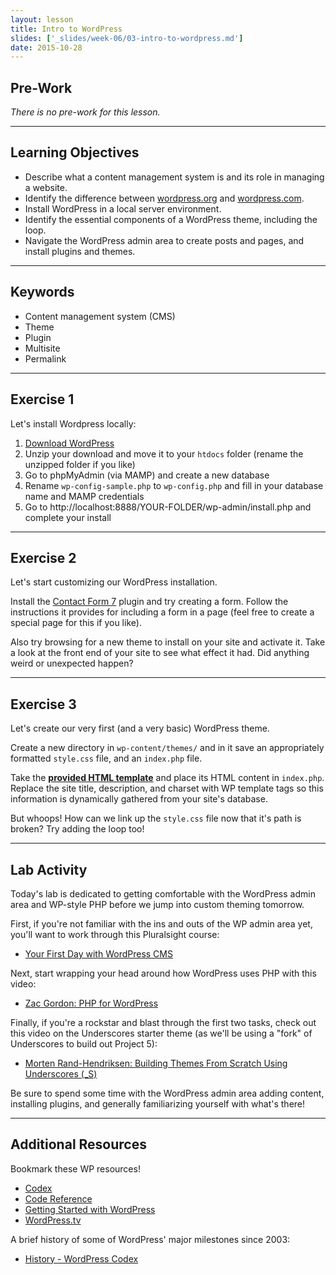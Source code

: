```yaml
---
layout: lesson
title: Intro to WordPress
slides: ['_slides/week-06/03-intro-to-wordpress.md']
date: 2015-10-28
---
```


## Pre-Work

*There is no pre-work for this lesson.*

---

## Learning Objectives

- Describe what a content management system is and its role in managing a website.
- Identify the difference between [wordpress.org](https://wordpress.org/) and [wordpress.com](https://wordpress.com/).
- Install WordPress in a local server environment.
- Identify the essential components of a WordPress theme, including the loop.
- Navigate the WordPress admin area to create posts and pages, and install plugins and themes.

---

## Keywords

- Content management system (CMS)
- Theme
- Plugin
- Multisite
- Permalink

---

## Exercise 1

Let's install Wordpress locally:

1. [Download WordPress](https://wordpress.org/download/)
2. Unzip your download and move it to your `htdocs` folder (rename the unzipped folder if you like)
3. Go to phpMyAdmin (via MAMP) and create a new database
4. Rename `wp-config-sample.php` to `wp-config.php` and fill in your database name and MAMP credentials
5. Go to http://localhost:8888/YOUR-FOLDER/wp-admin/install.php and complete your install

---

## Exercise 2

Let's start customizing our WordPress installation.

Install the [Contact Form 7](https://wordpress.org/plugins/contact-form-7/) plugin and try creating a form. Follow the instructions it provides for including a form in a page (feel free to create a special page for this if you like).

Also try browsing for a new theme to install on your site and activate it. Take a look at the front end of your site to see what effect it had. Did anything weird or unexpected happen?

---

## Exercise 3

Let's create our very first (and a very basic) WordPress theme.

Create a new directory in `wp-content/themes/` and in it save an appropriately formatted `style.css` file, and an `index.php` file.

Take the **[provided HTML template](/public/files/exercises/wp-first-theme.zip)** and place its HTML content in `index.php`. Replace the site title, description, and charset with WP template tags so this information is dynamically gathered from your site's database.

But whoops! How can we link up the `style.css` file now that it's path is broken? Try adding the loop too!

---

## Lab Activity

Today's lab is dedicated to getting comfortable with the WordPress admin area and WP-style PHP before we jump into custom theming tomorrow.

First, if you're not familiar with the ins and outs of the WP admin area yet, you'll want to work through this Pluralsight course:

- [Your First Day with WordPress CMS](http://www.pluralsight.com/courses/your-first-day-wordpress-cms-1832)

Next, start wrapping your head around how WordPress uses PHP with this video:

- [Zac Gordon: PHP for WordPress](http://wordpress.tv/2015/09/20/zac-gordon-php-for-wordpress/)

Finally, if you're a rockstar and blast through the first two tasks, check out this video on the Underscores starter theme (as we'll be using a "fork" of Underscores to build out Project 5):

- [Morten Rand-Hendriksen: Building Themes From Scratch Using Underscores (_S)](http://wordpress.tv/2015/06/09/morten-rand-hendriksen-building-themes-from-scratch-using-underscores-_s/)

Be sure to spend some time with the WordPress admin area adding content, installing plugins, and generally familiarizing yourself with what's there!

---

## Additional Resources

Bookmark these WP resources!

- [Codex](https://codex.wordpress.org/)
- [Code Reference](https://developer.wordpress.org/reference/)
- [Getting Started with WordPress](https://codex.wordpress.org/Getting_Started_with_WordPress)
- [WordPress.tv](http://wordpress.tv/)

A brief history of some of WordPress' major milestones since 2003:

- [History - WordPress Codex](https://codex.wordpress.org/History)
